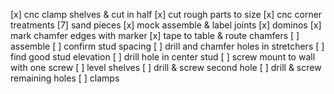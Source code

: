 [x] cnc clamp shelves & cut in half
[x] cut rough parts to size
[x] cnc corner treatments
[7] sand pieces
[x] mock assemble & label joints
[x] dominos
[x] mark chamfer edges with marker
[x] tape to table & route chamfers
[ ] assemble
[ ] confirm stud spacing
[ ] drill and chamfer holes in stretchers
[ ] find good stud elevation
[ ] drill hole in center stud
[ ] screw mount to wall with one screw
[ ] level shelves
[ ] drill & screw second hole
[ ] drill & screw remaining holes
[ ] clamps
